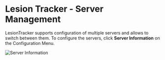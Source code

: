# Lesion Tracker - Server Management

LesionTracker supports configuration of multiple servers and allows to switch between them. To configure the servers, click **Server Information** on the Configuration Menu.

![Server Information](../assets/img/LesionTracker/LT_Server_Info.png)

